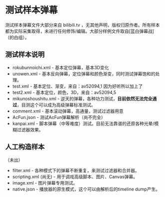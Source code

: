 # 测试样本弹幕
测试样本弹幕文件大部分来自 bilibili.tv ，无其他声明，版权归原作者。所有样本都为实际采集取得，未进行任何修饰/编辑。大部分样例文件取自[蓝白弹幕战]（的白组）。

## 测试样本说明
* rokubunnoichi.xml - 基本定位弹幕，基本3D变化
* unowen.xml - 基本反向弹幕，定位弹幕和颜色渐变，同时测试弹幕饱和的处理。
* test.xml - 基本定位、渐变，来自：av52094,1 因为好听所以加上了
* test2.xml - 基本定位，颜色，3D，来自：av52094,5
* mikunoshoushitu.xml - 逆天的弹幕，各种功力测试，__目前依然无法完全通过__，目测这个可以成为高级弹幕标准测试。
* comment.xml - 基本滚动弹幕，高通量，测试过滤器用意
* AcFun.json - 测试AcFun弹幕解析（尚不完全）
* kanpai.xml - 脚本弹幕（中等难度）测试。目前无法靠谱的还原各种光晕/模糊过滤器效果。

## 人工构造样本
（未出）
* filter.xml - 各种模式下的弹幕不断重复，来测试过滤器和合并器。
* scripting.xml (尚无) - 用于调戏高级脚本、图片、Canvas弹幕。
* image.xml - 图片弹幕专用测试。
* native.json - 播放器的原生模式，这个可以由解析后的timeline dump产生。
